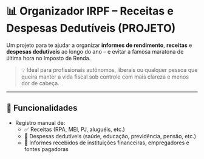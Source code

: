 # 📊 Organizador IRPF – Receitas e Despesas Dedutíveis (PROJETO)

Um projeto para te ajudar a organizar **informes de rendimento**, **receitas** e **despesas dedutíveis** ao longo do ano – e evitar a famosa maratona de última hora no Imposto de Renda.

> 💡 Ideal para profissionais autônomos, liberais ou qualquer pessoa que queira manter a vida fiscal sob controle com mais clareza e menos dor de cabeça.

---

## 🚀 Funcionalidades

- Registro manual de:
  - ✅ Receitas (RPA, MEI, PJ, aluguéis, etc.)
  - 🧾 Despesas dedutíveis (saúde, educação, previdência, pensão, etc.)
  - 📄 Informes recebidos de instituições financeiras, empregadores e fontes pagadoras

